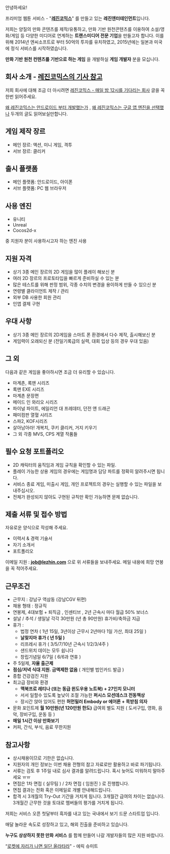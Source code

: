 안녕하세요!

프리미엄 웹툰 서비스 - "**[레진코믹스](http://www.lezhin.com)**" 를 만들고 있는 **레진엔터테인먼트**입니다.

저희는 양질의 만화 콘텐츠를 제작/유통하고, 만화 기반 원천콘텐츠를 이용하여 소설/영화/게임 등 다양한 미디어로 연계하는 **트랜스미디어 전문 기업**을 만들고자 합니다. 이를 위해 2014년 엔씨소프트로 부터 50억의 투자를 유치하였고, 2015년에는 일본과 미국에 정식 서비스를 시작하였습니다.

**만화 기반 원천 컨텐츠를 기반으로 하는 게임** 을 개발하실 **게임 개발자** 분을 모십니다.

## 회사 소개 - [레진코믹스의 기사 참고](https://github.com/lezhin/apply/blob/master/README.md)

저희 회사에 대해 조금 더 아시려면 [레진코믹스 - 매일 밤 12시를 기다리는 회사](http://xguru.net/1870) 글을 꼭 한번 읽어주세요.

[왜 레진코믹스는 안드로이드 부터 개발했는가](http://xguru.net/1868) , [왜 레진코믹스는 구글 앱 엔진을 선택했나](http://curioe.com/7) 두개의 글도 읽어보실만합니다.

## 게임 제작 장르

- 메인 장르: 액션, 미니 게임, 격투
- 서브 장르: 클리커

## 출시 플랫폼

- 메인 플랫폼: 안드로이드, 아이폰
- 서브 플랫폼: PC 웹 브라우저

## 사용 엔진

- 유니티
- Unreal 
- Cocos2d-x 

중 지원자 분이 사용하시고자 하는 엔진 사용

## 지원 자격

- 상기 3종 메인 장르의 2D 게임을 많이 플레이 해보신 분
- 여러 2D 장르의 프로토타입을 빠르게 준비하실 수 있는 분
- 많은 테스트를 위해 판정 범위, 각종 수치의 변경을 용이하게 만들 수 있으신 분
- 연령별 클라이언트 제작 / 관리
- 외부 DB 사용한 회원 관리
- 인앱 결제 구현

## 우대 사항

- 상기 3종 메인 장르의 2D게임을 스마트 폰 환경에서 다수 제작, 출시해보신 분
- 게임력이 오래되신 분 (전일기록급의 실력, 대회 입상 등의 경우 우대 있음)

## 그 외

다음과 같은 게임을 좋아하시면 조금 더 유리할 수 있습니다.

- 마계촌, 록맨 시리즈
- 록맨 EXE 시리즈
- 마계촌 문장편
- 메이드 인 와리오 시리즈
- 파이널 파이트, 에일리언 대 프레데터, 던전 앤 드래곤
- 패미컴판 열혈 시리즈
- 스파2, KOF시리즈
- 살아남아라! 개복치, 쿠키 클리커, 거지 키우기
- 그 외 각종 MVS, CPS 계열 작품들

## **필수 요청 포트폴리오**

- 2D 캐릭터의 움직임과 게임 규칙을 확인할 수 있는 파일.
- 플레이 가능한 상용 게임의 경우에는 게임명과 담당 파트를 정확히 알려주시면 됩니다.
- 서비스 종료 게임, 미출시 게임, 개인 프로젝트의 경우는 실행할 수 있는 파일을 보내주십시오.
- 전체가 완성되지 않아도 구현된 규칙만 확인 가능하면 문제 없습니다.

## 제출 서류 및 접수 방법

자유로운 양식으로 작성해 주세요. 

- 이력서 & 경력 기술서 
- 자기 소개서 
- 포트폴리오

이메일 지원 : **job@lezhin.com** 으로 위 서류들을 보내주세요. 메일 내용에 희망 연봉을 꼭 적어주세요.

## 근무조건

- 근무지 : 강남구 역삼동 (강남CGV 뒤편)
- 채용 형태 : 정규직
- 연봉제, 4대보험 + 퇴직금 , 인센티브 , 2년 근속시 마다 월급 50% 보너스
- 설날 / 추석 / 생일날 각각 30만원 (년 총 90만원) 휴가비/축하금 지급
- 휴가 : 
  - 법정 연차 ( 1년 15일, 3년이상 근무시 2년마다 1일 가산, 최대 25일 )
  - **날찾지마 휴가 ( 년 5일 )**
  - 리프레시 휴가 ( 3/5/7/10년 근속시 1/2/3/4주 )
  - 샌드위치 데이는 모두 쉽니다
  - 창립기념일 6/7일 ( 6/6과 연휴 )
- 주 5일제, **자율 출근제**
- **점심/저녁 식대 지원. 금액제한 없음** ( 개인별 법인카드 발급 )
- 종합 건강검진 지원
- 최고급 장비와 환경
  - **맥북프로 레티나 (또는 동급 윈도우용 노트북) + 27인치 모니터** 
  - 서서 일할수 있도록 높낮이 조절 가능한 **퍼시스 모션데스크 전동책상** 
  - 장시간 앉아 있어도 편한 **허먼밀러 Embody or 에어론 + 목받침 의자**
- 문화 포인트제 **월 10만원(년 120만원 한도)** 급여외 별도 지원 ( 도서구입, 영화, 음악, 장비구입, 운동 등 )
- **매일 1시간 이상 만화보기**
- 커피, 간식, 부식, 음료 무한지원

## 참고사항

- 상시채용이므로 기한은 없습니다.
- 지원자의 개인 정보는 이번 채용 전형의 참고 자료로만 활용하고 바로 파기됩니다.
- 서류는 검토 후 1주일 내로 심사 결과를 알려드립니다. 혹시 늦어도 미워하지 말아주세요 ㅠㅠ
- 면접은 1차 면접 ( 실무팀 ) / 2차 면접 ( 임원진 ) 로 진행합니다.
- 면접 결과는 전화 혹은 이메일로 개별 안내해드립니다.
- 합격 시 3개월의 Try-Out 기간을 거치게 됩니다. 3개월간 급여의 차이는 없습니다. 3개월간 근무한 것을 토대로 멤버들의 평가를 거치게 됩니다.

저희는 서비스 오픈 첫달부터 흑자를 내고 있는 국내에서 보기 드문 스타트업 입니다.

매달 놀라운 속도로 성장하고 있고, 해외 진출을 준비하고 있습니다.

**누구도 상상하지 못한 만화 서비스** 를 함께 만들어 나갈 개발자들의 많은 지원 바랍니다.

“[로켓에 자리가 나면 일단 올라타라](http://estima.wordpress.com/2012/05/28/sheryl/)" - 에릭 슈미트
